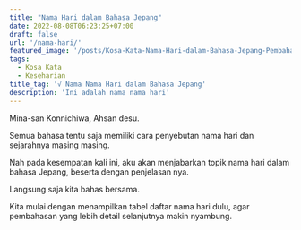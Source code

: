 ```yaml
---
title: "Nama Hari dalam Bahasa Jepang"
date: 2022-08-08T06:23:25+07:00
draft: false
url: '/nama-hari/'
featured_image: '/posts/Kosa-Kata-Nama-Hari-dalam-Bahasa-Jepang-Pembahasan-Lengkap.jpg'
tags:
  - Kosa Kata
  - Keseharian
title_tag: '√ Nama Nama Hari dalam Bahasa Jepang'
description: 'Ini adalah nama nama hari'
---
```


Mina-san Konnichiwa, Ahsan desu.

Semua bahasa tentu saja memiliki cara penyebutan nama hari dan sejarahnya masing masing.

Nah pada kesempatan kali ini, aku akan menjabarkan topik nama hari dalam bahasa Jepang, beserta dengan penjelasan nya.

Langsung saja kita bahas bersama.

Kita mulai dengan menampilkan tabel daftar nama hari dulu, agar pembahasan yang lebih detail selanjutnya makin nyambung.